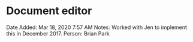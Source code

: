 # Document editor

Date Added: Mar 18, 2020 7:57 AM
Notes: Worked with Jen to implement this in December 2017. 
Person: Brian Park